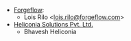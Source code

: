 - [Forgeflow](https://www.forgeflow.com):
  - Lois Rilo \<<lois.rilo@forgeflow.com>\>
- [Heliconia Solutions Pvt. Ltd.](https://www.heliconia.io)
  - Bhavesh Heliconia
